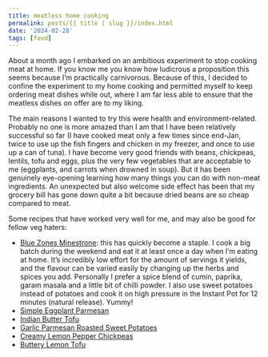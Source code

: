 ```yaml
---
title: meatless home cooking
permalink: posts/{{ title | slug }}/index.html
date: '2024-02-28'
tags: [food]
---
```


About a month ago I embarked on an ambitious experiment to stop cooking meat at home. If you know me you know how ludicrous a proposition this seems because I’m practically carnivorous. Because of this, I decided to confine the experiment to my home cooking and permitted myself to keep ordering meat dishes while out, where I am far less able to ensure that the meatless dishes on offer are to my liking.

The main reasons I wanted to try this were health and environment-related. Probably no one is more amazed than I am that I have been relatively successful so far (I have cooked meat only a few times since end-Jan, twice to use up the fish fingers and chicken in my freezer, and once to use up a can of tuna). I have become very good friends with beans, chickpeas, lentils, tofu and eggs, plus the very few vegetables that are acceptable to me (eggplants, and carrots when drowned in soup). But it has been genuinely eye-opening learning how many things you can do with non-meat ingredients. An unexpected but also welcome side effect has been that my grocery bill has gone down quite a bit because dried beans are so cheap compared to meat.

Some recipes that have worked very well for me, and may also be good for fellow veg haters:
- [Blue Zones Minestrone][1]: this has quickly become a staple. I cook a big batch during the weekend and eat it at least once a day when I’m eating at home. It’s incredibly low effort for the amount of servings it yields, and the flavour can be varied easily by changing up the herbs and spices you add. Personally I prefer a spice blend of cumin, paprika, garam masala and a little bit of chilli powder. I also use sweet potatoes instead of potatoes and cook it on high pressure in the Instant Pot for 12 minutes (natural release). Yummy!
- [Simple Eggplant Parmesan][2]
- [Indian Butter Tofu][3]
- [Garlic Parmesan Roasted Sweet Potatoes][4]
- [Creamy Lemon Pepper Chickpeas][5]
- [Buttery Lemon Tofu][6]

[1]:	https://danbuettner.com/recipes/blue-zones-minestrone/
[2]:	https://smittenkitchen.com/2023/09/simple-eggplant-parmesan/
[3]:	https://cooking.nytimes.com/recipes/1020094-tofu-makhani-indian-butter-tofu
[4]:	https://www.eatwell101.com/garlic-parmesan-roasted-sweet-potato-recipe
[5]:	https://itdoesnttastelikechicken.com/creamy-lemon-pepper-chickpeas/#webpage
[6]:	https://plantbasedonabudget.com/buttery-lemon-tofu/
